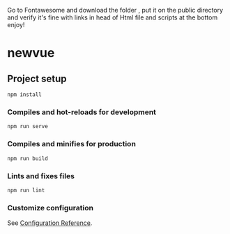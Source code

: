 Go to Fontawesome and download the folder , put it on the public directory and verify it's fine with links in head of Html file and scripts at the bottom
enjoy!
# newvue

## Project setup
```
npm install
```

### Compiles and hot-reloads for development
```
npm run serve
```

### Compiles and minifies for production
```
npm run build
```

### Lints and fixes files
```
npm run lint
```

### Customize configuration
See [Configuration Reference](https://cli.vuejs.org/config/).
